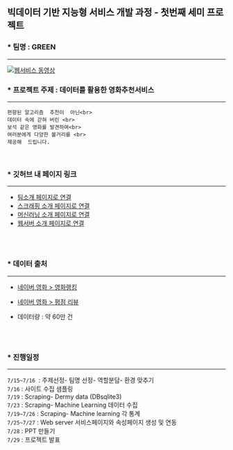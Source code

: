 ## 빅데이터 기반 지능형 서비스 개발 과정 - 첫번째 세미 프로젝트



### * 팀명 : GREEN

---

[![웹서비스 동영상](https://img.youtube.com/vi/MSZ958YtRvg/0.jpg)](https://www.youtube.com/watch?v=MSZ958YtRvg&t=4s)



### * 프로젝트 주제 : 데이터를 활용한 영화추천서비스

---

```
편향된 알고리즘  추천이  아닌<br>
데이터 속에 갇혀 버린 <br>
보석 같은 영화를 발견하여<br>
여러분에게 다양한 볼거리를 <br>
제공해  드립니다.  
```

<br>



### * 깃허브 내 페이지 링크

---

* <a href="https://github.com/victoria2012/Multi_A_2Team/tree/master/Team">팀소개 페이지로 연결</a><br>
*  <a href="https://github.com/victoria2012/Multi_A_2Team/tree/master/scraping">스크래핑 소개 페이지로 연결</a><br>
* <a href="https://github.com/victoria2012/Multi_A_2Team/tree/master/machinelearning">머신러닝 소개 페이지로 연결</a><br>
* <a href="https://github.com/victoria2012/Multi_A_2Team/tree/master/templates">웹서버 소개 페이지로 연결</a><br>

<br><br>

### * 데이터 출처

---

* [네이버 영화 > 영화랭킹](https://movie.naver.com/movie/sdb/rank/rmovie.naver?sel=pnt&tg=0&date=20210720)<br>
* [네이버 영화 > 평점 리뷰](https://movie.naver.com/movie/board/review/list.naver) <br>

* 데이터량 : 약 60만 건

<br><br>

### * 진행일정

---



 `7/15~7/16`  : 주제선정- 팀명 선정- 역할분담- 환경 맞추기 <br>
 `7/16` : 사이트 수집 샘플링<br>
 `7/19` : Scraping- Dermy data (DBsqlite3) <br>
 `7/23` : Scraping- Machine Learning 데이터 수집<br>
 `7/19~7/26` : Scraping- Machine learning 각 통계<br>
 `7/25~7/27` : Web server 서비스페이지와 속성페이지 생성 및 연동<br>
 `7/28` : PPT 만들기<br>
 `7/29` : 프로젝트 발표<br>

